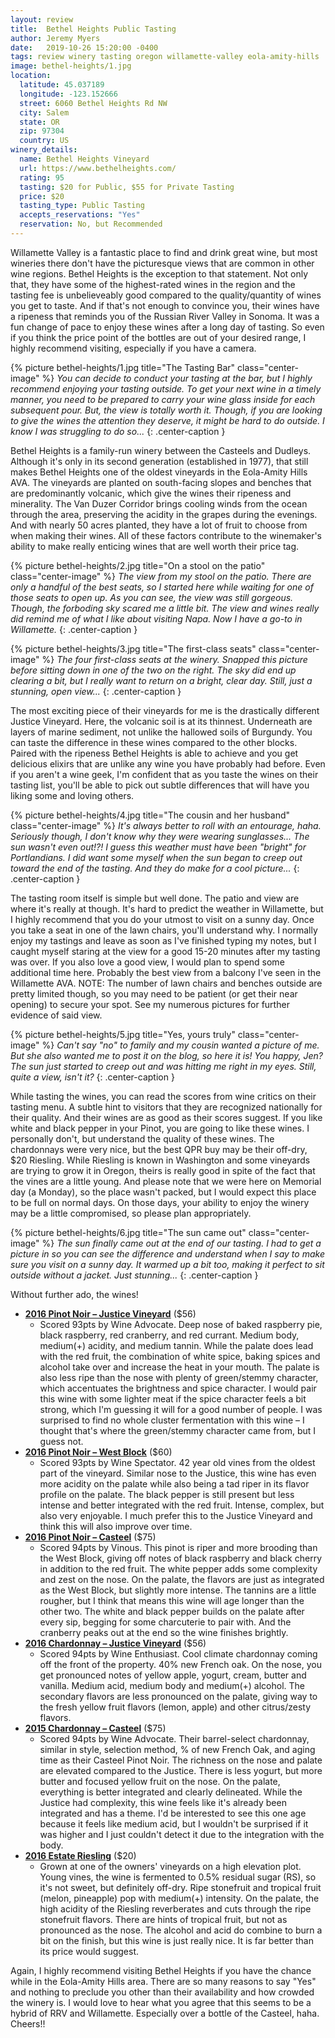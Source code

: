 ```yaml
---
layout: review
title:  Bethel Heights Public Tasting
author: Jeremy Myers
date:   2019-10-26 15:20:00 -0400
tags: review winery tasting oregon willamette-valley eola-amity-hills
image: bethel-heights/1.jpg
location:
  latitude: 45.037189
  longitude: -123.152666
  street: 6060 Bethel Heights Rd NW
  city: Salem
  state: OR
  zip: 97304
  country: US
winery_details:
  name: Bethel Heights Vineyard
  url: https://www.bethelheights.com/
  rating: 95
  tasting: $20 for Public, $55 for Private Tasting
  price: $20
  tasting_type: Public Tasting
  accepts_reservations: "Yes"
  reservation: No, but Recommended
---
```

Willamette Valley is a fantastic place to find and drink great wine, but most wineries there don't have the picturesque views that are common in other wine regions.  Bethel Heights is the exception to that statement.  Not only that, they have some of the highest-rated wines in the region and the tasting fee is unbelieveably good compared to the quality/quantity of wines you get to taste.  And if that's not enough to convince you, their wines have a ripeness that reminds you of the Russian River Valley in Sonoma.  It was a fun change of pace to enjoy these wines after a long day of tasting.  So even if you think the price point of the bottles are out of your desired range, I highly recommend visiting, especially if you have a camera.

{% picture bethel-heights/1.jpg title="The Tasting Bar" class="center-image" %}
*You can decide to conduct your tasting at the bar, but I highly recommend enjoying your tasting outside.  To get your next wine in a timely manner, you need to be prepared to carry your wine glass inside for each subsequent pour.  But, the view is totally worth it.  Though, if you are looking to give the wines the attention they deserve, it might be hard to do outside.  I know I was struggling to do so...*
{: .center-caption }

Bethel Heights is a family-run winery between the Casteels and Dudleys.  Although it's only in its second generation (established in 1977), that still makes Bethel Heights one of the oldest vineyards in the Eola-Amity Hills AVA.  The vineyards are planted on south-facing slopes and benches that are predominantly volcanic, which give the wines their ripeness and minerality.  The Van Duzer Corridor brings cooling winds from the ocean through the area, preserving the acidity in the grapes during the evenings.  And with nearly 50 acres planted, they have a lot of fruit to choose from when making their wines.  All of these factors contribute to the winemaker's ability to make really enticing wines that are well worth their price tag.

{% picture bethel-heights/2.jpg title="On a stool on the patio" class="center-image" %}
*The view from my stool on the patio.  There are only a handful of the best seats, so I started here while waiting for one of those seats to open up.  As you can see, the view was still gorgeous.  Though, the forboding sky scared me a little bit.  The view and wines really did remind me of what I like about visiting Napa.  Now I have a go-to in Willamette.*
{: .center-caption }

{% picture bethel-heights/3.jpg title="The first-class seats" class="center-image" %}
*The four first-class seats at the winery.  Snapped this picture before sitting down in one of the two on the right.  The sky did end up clearing a bit, but I really want to return on a bright, clear day.  Still, just a stunning, open view...*
{: .center-caption }

The most exciting piece of their vineyards for me is the drastically different Justice Vineyard.  Here, the volcanic soil is at its thinnest.  Underneath are layers of marine sediment, not unlike the hallowed soils of Burgundy.  You can taste the difference in these wines compared to the other blocks.  Paired with the ripeness Bethel Heights is able to achieve and you get delicious elixirs that are unlike any wine you have probably had before.  Even if you aren't a wine geek, I'm confident that as you taste the wines on their tasting list, you'll be able to pick out subtle differences that will have you liking some and loving others.

{% picture bethel-heights/4.jpg title="The cousin and her husband" class="center-image" %}
*It's always better to roll with an entourage, haha.  Seriously though, I don't know why they were wearing sunglasses...  The sun wasn't even out!?!  I guess this weather must have been "bright" for Portlandians.  I did want some myself when the sun began to creep out toward the end of the tasting.  And they do make for a cool picture...*
{: .center-caption }

The tasting room itself is simple but well done.  The patio and view are where it's really at though.  It's hard to predict the weather in Willamette, but I highly recommend that you do your utmost to visit on a sunny day.  Once you take a seat in one of the lawn chairs, you'll understand why.  I normally enjoy my tastings and leave as soon as I've finished typing my notes, but I caught myself staring at the view for a good 15-20 minutes after my tasting was over.  If you also love a good view, I would plan to spend some additional time here.  Probably the best view from a balcony I've seen in the Willamette AVA.  NOTE: The number of lawn chairs and benches outside are pretty limited though, so you may need to be patient (or get their near opening) to secure your spot.  See my numerous pictures for further evidence of said view.  

{% picture bethel-heights/5.jpg title="Yes, yours truly" class="center-image" %}
*Can't say "no" to family and my cousin wanted a picture of me.  But she also wanted me to post it on the blog, so here it is!  You happy, Jen?  The sun just started to creep out and was hitting me right in my eyes.  Still, quite a view, isn't it?*
{: .center-caption }

While tasting the wines, you can read the scores from wine critics on their tasting menu.  A subtle hint to visitors that they are recognized nationally for their quality.  And their wines are as good as their scores suggest.  If you like white and black pepper in your Pinot, you are going to like these wines.  I personally don't, but understand the quality of these wines.  The chardonnays were very nice, but the best QPR buy may be their off-dry, $20 Riesling.  While Riesling is known in Washington and some vineyards are trying to grow it in Oregon, theirs is really good in spite of the fact that the vines are a little young.  And please note that we were here on Memorial day (a Monday), so the place wasn't packed, but I would expect this place to be full on normal days.  On those days, your ability to enjoy the winery may be a little compromised, so please plan appropriately.

{% picture bethel-heights/6.jpg title="The sun came out" class="center-image" %}
*The sun finally came out at the end of our tasting.  I had to get a picture in so you can see the difference and understand when I say to make sure you visit on a sunny day.  It warmed up a bit too, making it perfect to sit outside without a jacket.  Just stunning...*
{: .center-caption }

Without further ado, the wines!

* [**2016 Pinot Noir – Justice Vineyard**](https://bethelheights.orderport.net/product-details/0296/2016-Pinot-Noir-Justice-Vineyard) ($56)
  * Scored 93pts by Wine Advocate.  Deep nose of baked raspberry pie, black raspberry, red cranberry, and red currant.  Medium body, medium(+) acidity, and medium tannin.  While the palate does lead with the red fruit, the combination of white spice, baking spices and alcohol take over and increase the heat in your mouth.  The palate is also less ripe than the nose with plenty of green/stemmy character, which accentuates the brightness and spice character.  I would pair this wine with some lighter meat if the spice character feels a bit strong, which I'm guessing it will for a good number of people.  I was surprised to find no whole cluster fermentation with this wine – I thought that's where the green/stemmy character came from, but I guess not.
* [**2016 Pinot Noir – West Block**](https://bethelheights.orderport.net/product-details/0405/2016-Pinot-Noir-West-Block) ($60)
  * Scored 93pts by Wine Spectator.  42 year old vines from the oldest part of the vineyard.  Similar nose to the Justice, this wine has even more acidity on the palate while also being a tad riper in its flavor profile on the palate.  The black pepper is still present but less intense and better integrated with the red fruit.  Intense, complex, but also very enjoyable.  I much prefer this to the Justice Vineyard and think this will also improve over time.
* [**2016 Pinot Noir – Casteel**](https://bethelheights.orderport.net/product-details/0359/2016-Pinot-Noir-Casteel) ($75)
  * Scored 94pts by Vinous.  This pinot is riper and more brooding than the West Block, giving off notes of black raspberry and black cherry in addition to the red fruit.  The white pepper adds some complexity and zest on the nose.  On the palate, the flavors are just as integrated as the West Block, but slightly more intense.  The tannins are a little rougher, but I think that means this wine will age longer than the other two.  The white and black pepper builds on the palate after every sip, begging for some charcuterie to pair with.  And the cranberry peaks out at the end so the wine finishes brightly.
* [**2016 Chardonnay – Justice Vineyard**](https://bethelheights.orderport.net/product-details/0294/2016-Chardonnay-Justice-Vineyard) ($56)
  * Scored 94pts by Wine Enthusiast.  Cool climate chardonnay coming off the front of the property.  40% new French oak.  On the nose, you get pronounced notes of yellow apple, yogurt, cream, butter and vanilla.  Medium acid, medium body and medium(+) alcohol.  The secondary flavors are less pronounced on the palate, giving way to the fresh yellow fruit flavors (lemon, apple) and other citrus/zesty flavors.
* [**2015 Chardonnay – Casteel**](https://bethelheights.orderport.net/product-details/0293/2016-Chardonnay-Casteel) ($75)
  * Scored 94pts by Wine Advocate.  Their barrel-select chardonnay, similar in style, selection method, % of new French Oak, and aging time as their Casteel Pinot Noir.  The richness on the nose and palate are elevated compared to the Justice.  There is less yogurt, but more butter and focused yellow fruit on the nose.  On the palate, everything is better integrated and clearly delineated.  While the Justice had complexity, this wine feels like it's already been integrated and has a theme.  I'd be interested to see this one age because it feels like medium acid, but I wouldn't be surprised if it was higher and I just couldn't detect it due to the integration with the body.
* [**2016 Estate Riesling**](https://bethelheights.orderport.net/product-details/0252/2016-Riesling) ($20)
  * Grown at one of the owners' vineyards on a high elevation plot.  Young vines, the wine is fermented to 0.5% residual sugar (RS), so it's not sweet, but definitely off-dry.  Ripe stonefruit and tropical fruit (melon, pineapple) pop with medium(+) intensity.  On the palate, the high acidity of the Riesling reverberates and cuts through the ripe stonefruit flavors.  There are hints of tropical fruit, but not as pronounced as the nose.  The alcohol and acid do combine to burn a bit on the finish, but this wine is just really nice.  It is far better than its price would suggest.

Again, I highly recommend visiting Bethel Heights if you have the chance while in the Eola-Amity Hills area.  There are so many reasons to say "Yes" and nothing to preclude you other than their availability and how crowded the winery is.  I would love to hear what you agree that this seems to be a hybrid of RRV and Willamette.  Especially over a bottle of the Casteel, haha.  Cheers!!
